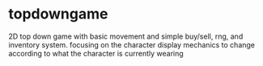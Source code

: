 # topdowngame

2D top down game with basic movement and simple buy/sell, rng, and inventory system. focusing on the character display mechanics to change according to what the character is currently wearing
